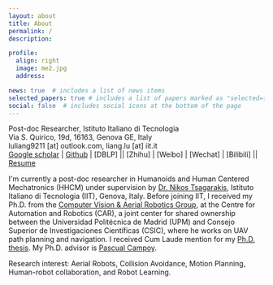 ```yaml
---
layout: about
title: About
permalink: /
description: 

profile:
  align: right
  image: me2.jpg
  address: 

news: true  # includes a list of news items
selected_papers: true # includes a list of papers marked as "selected={true}"
social: false  # includes social icons at the bottom of the page
---
```


Post-doc Researcher, Istituto Italiano di Tecnologia<br>
Via S. Quirico, 19d, 16163, Genova GE, Italy<br>
luliang9211 [at] outlook.com, liang.lu [at] iit.it<br>
[Google scholar](https://scholar.google.com/citations?user=NdzvNS8AAAAJ) | [Github](https://github.com/captjulian) | [DBLP] || [Zhihu] | [Weibo] | [Wechat] | [Bilibili] || [Resume](http://jd92.wang/assets/files/../../../../../assets/files/cv_Liang_Lu.pdf)

I'm currently a post-doc researcher in Humanoids and Human Centered Mechatronics (HHCM) under supervision by [Dr. Nikos Tsagarakis](https://scholar.google.com/citations?user=-ykAQ-0AAAAJ&hl), Istituto Italiano di Tecnologia (IIT), Genova, Italy. Before joining IIT, I received my Ph.D. from the [Computer Vision & Aerial Robotics Group](https://cvar-upm.github.io/), at the Centre for Automation and Robotics (CAR), a joint center for shared ownership between the Universidad Politécnica de Madrid (UPM) and Consejo Superior de Investigaciones Científicas (CSIC), where he works on UAV path planning and navigation. I received Cum Laude mention for my [Ph.D. thesis](https://oa.upm.es/67301/). My Ph.D. advisor is [Pascual Campoy](https://scholar.google.com/citations?user=apPMLQ4AAAAJ).

Research interest: Aerial Robots, Collision Avoidance, Motion Planning, Human-robot collaboration, and Robot Learning.
